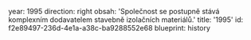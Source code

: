 year: 1995
direction: right
obsah: 'Společnost se postupně stává komplexním dodavatelem stavebně izolačních materiálů.'
title: '1995'
id: f2e89497-236d-4e1a-a38c-ba9288552e68
blueprint: history
